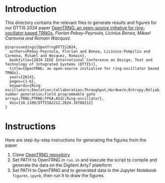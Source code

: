 # Introduction

This directory contains the relevant files to generate results and figures for our DTTIS 2024 paper [OpenTRNG: an open-source initiative for ring-oscillator based TRNGs](https://dttis2024.org/), _Florian Pebay-Peyroula, Licinius Benea, Mikael Carmona and Romain Wacquez_.

```
@inproceedings{OpenTrngDTTIS2024,
  author={Pebay-Peyroula, Florian and Benea, Licinius-Pompiliu and Carmona, Mikael and Wacquez, Romain},
  booktitle={2024 IEEE International Conference on Design, Test and Technology of Integrated Systems (DTTIS)}, 
  title={OpenTRNG: an open-source initiative for ring-oscillator based TRNGs}, 
  year={2024},
  pages={1-6},
  keywords={Ring oscillators;Emulation;Collaboration;Throughput;Hardware;Entropy;Reliability;Security;Random number generation;Field programmable gate arrays;TRNG;PTRNG;FPGA;ASIC;Ring-oscillator},
  doi={10.1109/DTTIS62212.2024.10780212}
}
```

# Instructions

Here are step-by-step instructions for generating the figures from the paper.

1. Clone [OpenTRNG repository](https://github.com/opentrng/ptrng)
2. Set PATH to OpenTRNG in `run.sh` and execute the script to compile and generate the data on the Digilent Arty7 plateform
3. Set PATH to OpenTRNG and to generated data in the Jupyter Notebook `figures.ipynb`, then run it to draw the figures

